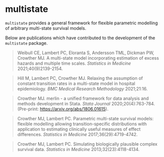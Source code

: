 # multistate

`multistate` provides a general framework for flexible parametric modelling of arbitrary multi-state survival models.

Below are publications which have contributed to the development of the `multistate` package.

> Weibull CE, Lambert PC, Eloranta S, Andersson TML, Dickman PW, Crowther MJ. A multi-state model incorporating estimation of excess hazards and multiple time scales. *Statistics in Medicine* 2021;40(9)2139-2154.

> Hill M, Lambert PC, Crowther MJ. Relaxing the assumption of constant transition rates in a multi-state model in hospital epidemiology. *BMC Medical Research Methodology* 2021;21:16.

> Crowther MJ. merlin - a unified framework for data analysis and methods development in Stata. *Stata Journal* 2020;20(4):763-784. (Pre-print: https://arxiv.org/abs/1806.01615).

> Crowther MJ, Lambert PC. Parametric multi-state survival models: flexible modelling allowing transition-specific distributions with application to estimating clinically useful measures of effect differences. *Statistics in Medicine* 2017;36(29):4719-4742.

> Crowther MJ, Lambert PC. Simulating biologically plausible complex survival data. *Statistics in Medicine* 2013;32(23):4118-4134.
